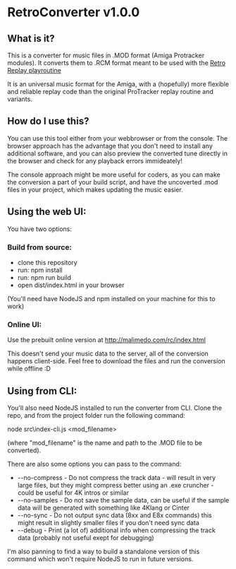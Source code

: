 # RetroConverter v1.0.0

## What is it?

This is a converter for music files in .MOD format (Amiga Protracker
modules). It converts them to .RCM format meant to be used with the
[Retro Replay playroutine](https://github.com/juusu/retro-replay)

It is an universal music format for the Amiga, with a (hopefully)
more flexible and reliable replay code than the original ProTracker
replay routine and variants.

## How do I use this?

You can use this tool either from your webbrowser or from the console.
The browser approach has the advantage that you don't need to install
any additional software, and you can also preview the converted tune
directly in the browser and check for any playback errors immideately!

The console approach might be more useful for coders, as you can make
the conversion a part of your build script, and have the uncoverted
.mod files in your project, which makes updating the music easier.

## Using the web UI:

You have two options:

### Build from source:

* clone this repository
* run: npm install
* run: npm run build
* open dist/index.html in your browser

(You'll need have NodeJS and npm installed on your machine for this to
work)

### Online UI:

Use the prebuilt online version at http://malimedo.com/rc/index.html

This doesn't send your music data to the server, all of the conversion 
happens client-side. Feel free to download the files and run the 
conversion while offline :D

## Using from CLI:

You'll also need NodeJS installed to run the converter from CLI. Clone
the repo, and from the project folder run the following command:

node src\index-cli.js <mod_filename>

(where "mod_filename" is the name and path to the .MOD file to be
converted).

There are also some options you can pass to the command:

* --no-compress - Do not compress the track data - will result in very
                  large files, but they might compress better using an
                  .exe cruncher - could be useful for 4K intros or
                  similar
* --no-samples  - Do not save the sample data, can be useful if the
                  sample data will be generated with something like
                  4Klang or Cinter
* --no-sync     - Do not output sync data (8xx and E8x commands)
                  this might result in slightly smaller files if you
                  don't need sync data
* --debug       - Print (a lot of) additional info when compressing the
                  track data (probably not useful exept for debugging)

I'm also panning to find a way to build a standalone version of this
command which won't require NodeJS to run in future versions.

